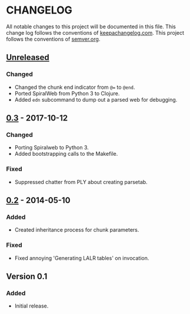 # CHANGELOG

All notable changes to this project will be documented in this file. This change log follows the conventions of [keepachangelog.com](http://keepachangelog.com/). This project follows the conventions of [semver.org](http://semver.org/).

## [Unreleased]
### Changed
* Changed the chunk end indicator from `@=` to `@end`.
* Ported SpiralWeb from Python 3 to Clojure.
* Added `edn` subcommand to dump out a parsed web for debugging.

## [0.3] - 2017-10-12
### Changed
* Porting Spiralweb to Python 3.
* Added bootstrapping calls to the Makefile.

### Fixed

* Suppressed chatter from PLY about creating parsetab.

## [0.2] - 2014-05-10
### Added

* Created inheritance process for chunk parameters.

### Fixed

* Fixed annoying 'Generating LALR tables' on invocation.

## Version 0.1
### Added

* Initial release.

[Unreleased]: https://github.com/michaeljmcd/blutwurst/compare/v0.3...master
[0.3]: https://github.com/michaeljmcd/blutwurst/compare/v0.2...v0.3
[0.2]: https://github.com/michaeljmcd/spiralweb/tree/v0.2
